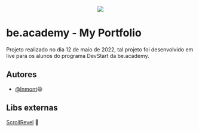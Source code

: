 <p align="center">
<img src="(https://www.beacademy.com.br/wp-content/uploads/2019/11/Logo-Topo.png)">
</p>

# be.academy - My Portfolio

Projeto realizado no dia 12 de maio de 2022, tal projeto foi desenvolvido em live para os alunos do programa DevStart da be.academy.



## Autores

- [@lnmont](https://www.github.com/lnmont)😄


## Libs externas

[ScrollRevel](https://scrollrevealjs.org/) 🚀

